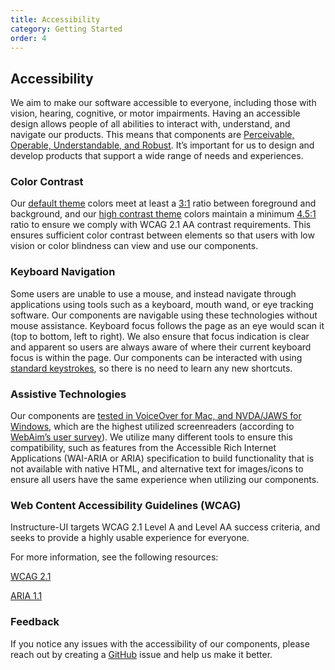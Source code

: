 ```yaml
---
title: Accessibility
category: Getting Started
order: 4
---
```


## Accessibility
We aim to make our software accessible to everyone, including those with vision, hearing, cognitive, or motor impairments. Having an accessible design allows people of all abilities to interact with, understand, and navigate our products. This means that components are [Perceivable, Operable, Understandable, and Robust](https://www.w3.org/TR/2016/NOTE-UNDERSTANDING-WCAG20-20161007/intro.html#introduction-fourprincs-head). It’s important for us to design and develop products that support a wide range of needs and experiences.

### Color Contrast

Our [default theme](#canvas) colors meet at least a [3:1](http://www.w3.org/TR/WCAG20-TECHS/G183.html) ratio between foreground and background, and our [high contrast theme](#canvas-high-contrast) colors maintain a minimum [4.5:1](http://www.w3.org/TR/WCAG20-TECHS/G18.html) ratio to ensure we comply with WCAG 2.1 AA contrast requirements. This ensures sufficient color contrast between elements so that users with low vision or color blindness can view and use our components.

### Keyboard Navigation

Some users are unable to use a mouse, and instead navigate through applications using tools such as a keyboard, mouth wand, or eye tracking software.  Our components are navigable using these technologies without mouse assistance.  Keyboard focus follows the page as an eye would scan it (top to bottom, left to right).  We also ensure that focus indication is clear and apparent so users are always aware of where their current keyboard focus is within the page.  Our components can be interacted with using [standard keystrokes](https://webaim.org/techniques/keyboard/#testing), so there is no need to learn any new shortcuts.

### Assistive Technologies

Our components are [tested in VoiceOver for Mac, and NVDA/JAWS for Windows](https://www.canvaslms.com/accessibility), which are the highest utilized screenreaders (according to [WebAim’s user survey](https://webaim.org/projects/screenreadersurvey7/)).  We utilize many different tools to ensure this compatibility, such as features from the Accessible Rich Internet Applications (WAI-ARIA or ARIA) specification to build functionality that is not available with native HTML, and alternative text for images/icons to ensure all users have the same experience when utilizing our components.

### Web Content Accessibility Guidelines (WCAG)

Instructure-UI targets WCAG 2.1 Level A and Level AA success criteria, and seeks to provide a highly usable experience for everyone.

For more information, see the following resources:

[WCAG 2.1](https://www.w3.org/TR/WCAG21/)

[ARIA 1.1](https://www.w3.org/TR/wai-aria-1.1/)

### Feedback

If you notice any issues with the accessibility of our components, please reach out by creating a [GitHub](https://github.com/instructure/instructure-ui) issue and help us make it better.
